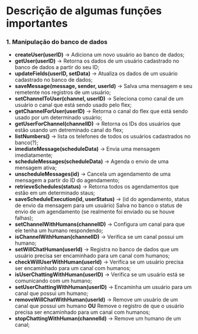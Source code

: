 # Descrição de algumas funções importantes

### 1. Manipulação do banco de dados

- **createUser(userID)** -> Adiciona um novo usuário ao banco de dados;
- **getUser(userID)** -> Retorna os dados de um usuário cadastrado no banco de dados a partir do seu ID;
- **updateFields(userID, setData)** -> Atualiza os dados de um usuário cadastrado no banco de dados;
- **saveMessage(message, sender, userId)** -> Salva uma mensagem e seu remetente nos registros de um usuário;
- **setChannelToUser(channel, userID)** -> Seleciona como canal de um usuário o canal que está sendo usado pelo flex;
- **getChannelForUser(userID)** -> Retorna o canal do flex que está sendo usado por um determinado usuário;
- **getUserForChannel(channelID)** -> Retorna os IDs dos usuários que estão usando um detreminado canal do flex;
- **listNumbers()** -> lista os telefones de todos os usuários cadastrados no banco(?);
- **imediateMessage(scheduleData)** -> Envia uma mensagem imediatamente;
- **scheduleMessages(scheduleData)** -> Agenda o envio de uma mensagem ativa;
- **unscheduleMessages(id)** -> Cancela um agendamento de uma mensagem a partir do ID do agendamento;
- **retrieveSchedules(status)** -> Retorna todos os agendamentos que estão em um determinado staus;
- **saveScheduleExecution(id, userStatus)** -> (id do agendamento, status de envio da mensagem para um usuário)
Salva no banco o status de envio de um agendamento (se realmente foi enviado ou se houve falhas);
- **setChannelWithHumans(channelID)** -> Configura um canal para que ele tenha um humano respondendo;
- **isChannelWithHuman(channelID)** -> Verifica se um canal possui um humano;
- **setWillChatHuman(userId)** -> Registra no banco de dados que um usuário precisa ser encaminhado para um canal com humanos;
- **checkWillUserWithHuman(userId)** -> Verifica se um usuário precisa ser encaminhado para um canal com humanos;
- **isUserChattingWithHuman(userID)** -> Verifica se um usuário está se comunicando com um humano;
- **setUserChattingWithHuman(userID)** -> Encaminha um usuário para um canal que possui um humano;
- **removeWillChatWithHuman(userId)** -> Remove um usuário de um canal que possui um humano **OU** Remove o registro de que o usuário precisa ser encaminhado para um canal com humanos;
- **stopChattingWithHuman(channelId)** -> Remove um humano de um canal;
